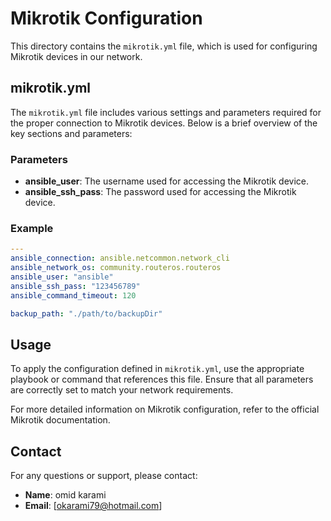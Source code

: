 # Mikrotik Configuration

This directory contains the `mikrotik.yml` file, which is used for configuring Mikrotik devices in our network.

## mikrotik.yml

The `mikrotik.yml` file includes various settings and parameters required for the proper connection to Mikrotik devices. Below is a brief overview of the key sections and parameters:

### Parameters

- **ansible_user**: The username used for accessing the Mikrotik device.
- **ansible_ssh_pass**: The password used for accessing the Mikrotik device.

### Example

```yaml
---
ansible_connection: ansible.netcommon.network_cli
ansible_network_os: community.routeros.routeros
ansible_user: "ansible"
ansible_ssh_pass: "123456789"
ansible_command_timeout: 120

backup_path: "./path/to/backupDir"
```

## Usage

To apply the configuration defined in `mikrotik.yml`, use the appropriate playbook or command that references this file. Ensure that all parameters are correctly set to match your network requirements.

For more detailed information on Mikrotik configuration, refer to the official Mikrotik documentation.

## Contact

For any questions or support, please contact:

- **Name**: omid karami
- **Email**: [okarami79@hotmail.com]
